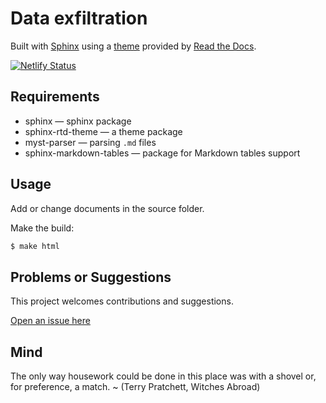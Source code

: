 # Data exfiltration

Built with [Sphinx](https://www.sphinx-doc.org) using a [theme](https://github.com/readthedocs/sphinx_rtd_theme) provided
by [Read the Docs](https://readthedocs.org/).

[![Netlify Status](https://api.netlify.com/api/v1/badges/73d86c2e-d3d5-4ff7-8eeb-b7afe99e1be8/deploy-status)](https://app.netlify.com/sites/ornate-toffee-28327d/deploys)

## Requirements

* sphinx — sphinx package
* sphinx-rtd-theme — a theme package
* myst-parser — parsing `.md` files
* sphinx-markdown-tables — package for Markdown tables support

## Usage

Add or change documents in the source folder.

Make the build:
```bash
$ make html
```

## Problems or Suggestions

This project welcomes contributions and suggestions. 

[Open an issue here](https://github.com/tymyrddin/red-exfil/issues)

## Mind

The only way housework could be done in this place was with a shovel or, for preference, a match. ~ (Terry Pratchett, Witches Abroad)
